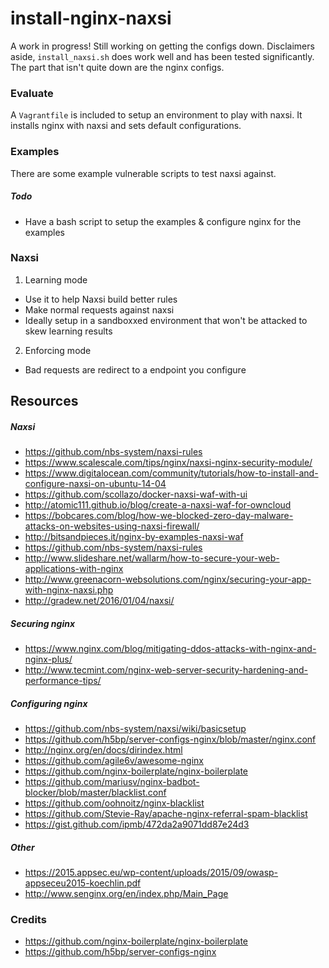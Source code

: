 # install-nginx-naxsi
A work in progress! Still working on getting the configs down. Disclaimers aside, `install_naxsi.sh` does work well and has been tested significantly. The part that 
isn't quite down are the nginx configs.

### Evaluate
A `Vagrantfile` is included to setup an environment to play with naxsi. It installs nginx with naxsi and 
sets default configurations.

### Examples
There are some example vulnerable scripts to test naxsi against.

##### Todo
- Have a bash script to setup the examples & configure nginx for the examples

### Naxsi
1. Learning mode
  * Use it to help Naxsi build better rules
  * Make normal requests against naxsi
  * Ideally setup in a sandboxxed environment that won't be attacked to skew learning results
2. Enforcing mode
  * Bad requests are redirect to a endpoint you configure
  

## Resources
##### Naxsi
- https://github.com/nbs-system/naxsi-rules
- https://www.scalescale.com/tips/nginx/naxsi-nginx-security-module/
- https://www.digitalocean.com/community/tutorials/how-to-install-and-configure-naxsi-on-ubuntu-14-04
- https://github.com/scollazo/docker-naxsi-waf-with-ui
- http://atomic111.github.io/blog/create-a-naxsi-waf-for-owncloud
- https://bobcares.com/blog/how-we-blocked-zero-day-malware-attacks-on-websites-using-naxsi-firewall/
- http://bitsandpieces.it/nginx-by-examples-naxsi-waf
- https://github.com/nbs-system/naxsi-rules
- http://www.slideshare.net/wallarm/how-to-secure-your-web-applications-with-nginx
- http://www.greenacorn-websolutions.com/nginx/securing-your-app-with-nginx-naxsi.php
- http://gradew.net/2016/01/04/naxsi/

##### Securing nginx
- https://www.nginx.com/blog/mitigating-ddos-attacks-with-nginx-and-nginx-plus/
- http://www.tecmint.com/nginx-web-server-security-hardening-and-performance-tips/

##### Configuring nginx
- https://github.com/nbs-system/naxsi/wiki/basicsetup
- https://github.com/h5bp/server-configs-nginx/blob/master/nginx.conf
- http://nginx.org/en/docs/dirindex.html
- https://github.com/agile6v/awesome-nginx
- https://github.com/nginx-boilerplate/nginx-boilerplate
- https://github.com/mariusv/nginx-badbot-blocker/blob/master/blacklist.conf
- https://github.com/oohnoitz/nginx-blacklist
- https://github.com/Stevie-Ray/apache-nginx-referral-spam-blacklist
- https://gist.github.com/ipmb/472da2a9071dd87e24d3

##### Other
- https://2015.appsec.eu/wp-content/uploads/2015/09/owasp-appseceu2015-koechlin.pdf
- http://www.senginx.org/en/index.php/Main_Page

### Credits
- https://github.com/nginx-boilerplate/nginx-boilerplate
- https://github.com/h5bp/server-configs-nginx